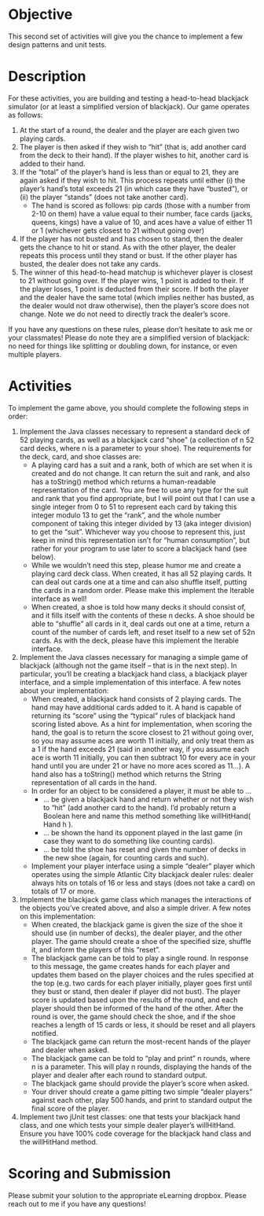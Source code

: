 # Objective
This second set of activities will give you the chance to implement a few design patterns and unit tests.

# Description
For these activities, you are building and testing a head-to-head blackjack simulator (or at least a
simplified version of blackjack). Our game operates as follows:
1. At the start of a round, the dealer and the player are each given two playing cards.
2. The player is then asked if they wish to “hit” (that is, add another card from the deck to their
   hand). If the player wishes to hit, another card is added to their hand.
3. If the “total” of the player’s hand is less than or equal to 21, they are again asked if they wish to
   hit. This process repeats until either (i) the player’s hand’s total exceeds 21 (in which case they
   have “busted”), or (ii) the player “stands” (does not take another card).
    * The hand is scored as follows: pip cards (those with a number from 2-10 on them) have
      a value equal to their number, face cards (jacks, queens, kings) have a value of 10, and
      aces have a value of either 11 or 1 (whichever gets closest to 21 without going over)
4. If the player has not busted and has chosen to stand, then the dealer gets the chance to hit or
   stand. As with the other player, the dealer repeats this process until they stand or bust. If the
   other player has busted, the dealer does not take any cards.
5. The winner of this head-to-head matchup is whichever player is closest to 21 without going
   over. If the player wins, 1 point is added to their. If the player loses, 1 point is deducted from
   their score. If both the player and the dealer have the same total (which implies neither has
   busted, as the dealer would not draw otherwise), then the player’s score does not change. Note
   we do not need to directly track the dealer’s score.

If you have any questions on these rules, please don’t hesitate to ask me or your classmates! Please do
note they are a simplified version of blackjack: no need for things like splitting or doubling down, for
instance, or even multiple players.

# Activities
To implement the game above, you should complete the following steps in order:
1. Implement the Java classes necessary to represent a standard deck of 52 playing cards, as well
   as a blackjack card “shoe” (a collection of n 52 card decks, where n is a parameter to your
   shoe). The requirements for the deck, card, and shoe classes are:
    * A playing card has a suit and a rank, both of which are set when it is created and do not
      change. It can return the suit and rank, and also has a toString() method which
      returns a human-readable representation of the card. You are free to use any type for the
      suit and rank that you find appropriate, but I will point out that I can use a single integer
      from 0 to 51 to represent each card by taking this integer modulo 13 to get the “rank”,
      and the whole number component of taking this integer divided by 13 (aka integer
      division) to get the “suit”. Whichever way you choose to represent this, just keep in
      mind this representation isn’t for “human consumption”, but rather for your program to
      use later to score a blackjack hand (see below).
    * While we wouldn’t need this step, please humor me and create a playing card deck class.
      When created, it has all 52 playing cards. It can deal out cards one at a time and can also
      shuffle itself, putting the cards in a random order. Please make this implement the
      Iterable interface as well!
    * When created, a shoe is told how many decks it should consist of, and it fills itself with
      the contents of these n decks. A shoe should be able to “shuffle” all cards in it, deal cards
      out one at a time, return a count of the number of cards left, and reset itself to a new set
      of 52n cards. As with the deck, please have this implement the Iterable interface.
2. Implement the Java classes necessary for managing a simple game of blackjack (although not
   the game itself – that is in the next step). In particular, you’ll be creating a blackjack hand class,
   a blackjack player interface, and a simple implementation of this interface. A few notes about
   your implementation:
    * When created, a blackjack hand consists of 2 playing cards. The hand may have
      additional cards added to it. A hand is capable of returning its “score” using the “typical”
      rules of blackjack hand scoring listed above. As a hint for implementation, when scoring
      the hand, the goal is to return the score closest to 21 without going over, so you may
      assume aces are worth 11 initially, and only treat them as a 1 if the hand exceeds 21 (said
      in another way, if you assume each ace is worth 11 initially, you can then subtract 10 for
      every ace in your hand until you are under 21 or have no more aces scored as 11...). A
      hand also has a toString() method which returns the String representation of all
      cards in the hand.
    * In order for an object to be considered a player, it must be able to ...
        * ... be given a blackjack hand and return whether or not they wish to “hit” (add
          another card to the hand). I’d probably return a Boolean here and name this
          method something like willHitHand( Hand h ).
        * ... be shown the hand its opponent played in the last game (in case they want to
          do something like counting cards).
        * ... be told the shoe has reset and given the number of decks in the new shoe
          (again, for counting cards and such).
    * Implement your player interface using a simple “dealer” player which operates using the
      simple Atlantic City blackjack dealer rules: dealer always hits on totals of 16 or less and
      stays (does not take a card) on totals of 17 or more.
3. Implement the blackjack game class which manages the interactions of the objects you’ve
   created above, and also a simple driver. A few notes on this implementation:
    * When created, the blackjack game is given the size of the shoe it should use (in number
      of decks), the dealer player, and the other player. The game should create a shoe of the
      specified size, shuffle it, and inform the players of this “reset”.
    * The blackjack game can be told to play a single round. In response to this message, the
      game creates hands for each player and updates them based on the player choices and
      the rules specified at the top (e.g. two cards for each player initially, player goes first
      until they bust or stand, then dealer if player did not bust). The player score is updated
      based upon the results of the round, and each player should then be informed of the hand
      of the other. After the round is over, the game should check the shoe, and if the shoe
      reaches a length of 15 cards or less, it should be reset and all players notified.
    * The blackjack game can return the most-recent hands of the player and dealer when
      asked.
    * The blackjack game can be told to “play and print” n rounds, where n is a parameter.
      This will play n rounds, displaying the hands of the player and dealer after each round to
      standard output.
    * The blackjack game should provide the player’s score when asked.
    * Your driver should create a game pitting two simple “dealer players” against each other,
      play 500 hands, and print to standard output the final score of the player.
4. Implement two jUnit test classes: one that tests your blackjack hand class, and one which tests
   your simple dealer player’s willHitHand. Ensure you have 100% code coverage for the
   blackjack hand class and the willHitHand method.

# Scoring and Submission
Please submit your solution to the appropriate eLearning dropbox. Please reach out to me if you have
any questions!